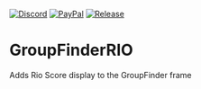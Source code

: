[![Discord][SVG-Discord]][Discord]
[![PayPal][SVG-PayPal]][PayPal]
[![Release][SVG-Release]][Release]
# GroupFinderRIO
Adds Rio Score display to the GroupFinder frame

[//]: # (Links)

[Discord]: https://discord.com/invite/v3gYmYamGJ (Join the Discord)
[PayPal]: https://ko-fi.com/jodsderechte (Donate via PayPal)
[Release]: https://github.com/Jods-GH/GroupFinderRIO/releases/latest (Latest release)

[//]: # (Images)
[SVG-Discord]: https://img.shields.io/badge/Discord-7289da?logo=discord&logoColor=fff&style=flat-square
[SVG-PayPal]: https://custom-icon-badges.demolab.com/badge/-Support-lightgrey?style=flat-square&logo=kofi&color=222222
[SVG-Release]: https://badgen.net/github/release/Jods-GH/GroupFinderRio?style=flat-square
